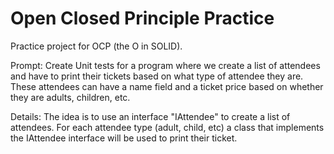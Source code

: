 # Open Closed Principle Practice
 Practice project for OCP (the O in SOLID).
 
 Prompt:
 Create Unit tests for a program where we create a list of attendees and have to print their tickets based on what type of attendee they are. These attendees can have a name field and a ticket price based on whether they are adults, children, etc.
 
 Details:
 The idea is to use an interface "IAttendee" to create a list of attendees. For each attendee type (adult, child, etc) a class that implements the IAttendee interface will be used to print their ticket.
